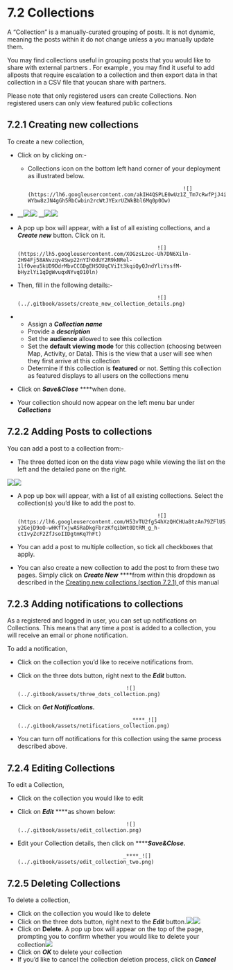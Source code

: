 # 7.2 Collections

A “Collection” is a manually-curated grouping of posts. It is not dynamic, meaning the posts within it do not change unless a you manually update them.

You may find collections useful in grouping posts that you would like to share with external partners . For example , you may find it useful to add allposts that require escalation to a collection and then export data in that collection in a CSV file that youcan share with partners.

Please note that only registered users can create Collections. Non registered users can only view featured public collections

## 7.2.1 Creating new collections <a id="7-3-1-creating-new-collections"></a>

To create a new collection,

* Click on by clicking on:-

  * Collections icon on the bottom left hand corner of your deployment as illustrated below.

                                                          ![](https://lh6.googleusercontent.com/akIH4QSPLE0wUz1Z_Tm7cRwfPjJ4ifZ53v_nK2DXmhbiY2BnhkyY80BGO0ZkXWbDWSTnPzfYHPIm52cO_i3ImWYog_-WYbw8zJN4gGh5RbCwbin2rcWtJYExrUZWkBbl6Mq0p0Ow)

* \_\_![](../.gitbook/assets/three_dots_map_mode.png)![](../.gitbook/assets/create_new_collection_1.png)
  \_\_![](../.gitbook/assets/three_dots_map_mode.png)![](../.gitbook/assets/create_new_collection_1.png)

* A pop up box will appear, with a list of all existing collections, and a _**Create new**_ button. Click on it.

                                                   ![](https://lh5.googleusercontent.com/XOGzsLzec-Uh7DN6Xiln-2H94Fj58ANvzqv4Swp22nYIhOdUY2R9kNRel-1lf0veu5kUD9DdrMbvCCGDgEHSOUqCViIt3kqiQyQJndYliYssfM-bHyzlYi1qDgWvuqxNYvq010ln)

* Then, fill in the following details:-

                                                   ![](../.gitbook/assets/create_new_collection_details.png)

* * Assign a _**Collection name**_
  * Provide a _**description**_
  * Set the **audience** allowed to see this collection
  * Set the **default viewing mode** for this collection \(choosing between Map, Activity, or Data\). This is the view that a user will see when they first arrive at this collection
  * Determine if this collection is **featured** or not. Setting this collection as featured displays to all users on the collections menu
* Click on _**Save&Close**_ ****when done.
* Your collection should now appear on the left menu bar under _**Collections**_

## 7.2.2 Adding Posts to collections <a id="7-3-2-adding-posts-to-collections"></a>

You can add a post to a collection from:-

* The three dotted icon on the data view page while viewing the list on the left and the detailed pane on the right.

 ![](../.gitbook/assets/three_dots_map_mode.png)![](../.gitbook/assets/add-to-collection-1.png)

* A pop up box will appear, with a list of all existing collections. Select the collection\(s\) you’d like to add the post to.

                                                   ![](https://lh6.googleusercontent.com/H53vTU2fg54hXzQHCHUa8tzAn79ZFlU5_zldZsVzMHR1gYXU7VZxKWyMr1GJg8H-y2GejD9oO-wHKfTxjwASRaDkgFbrzKfqibWt0DtRM_g_h-ctIvyZcF2ZfJsoIIDgtmKq7hFt)

* You can add a post to multiple collection, so tick all checkboxes that apply.
* You can also create a new collection to add the post to from these two pages. Simply click on _**Create New**_ ****from within this dropdown as described in the [Creating new collections \(section 7.2.1\) ](7.2-collections.md#7-3-1-creating-new-collections)of this manual

## 7.2.3 Adding notifications to collections <a id="7-3-3-adding-notifications-to-collections"></a>

As a registered and logged in user, you can set up notifications on Collections. This means that any time a post is added to a collection, you will receive an email or phone notification.

To add a notification,

* Click on the collection you’d like to receive notifications from.
* Click on the three dots button, right next to the _**Edit**_ button.

                                         ![](../.gitbook/assets/three_dots_collection.png)

* Click on _**Get Notifications.**_

                                          _****_![](../.gitbook/assets/notifications_collection.png)

* You can turn off notifications for this collection using the same process described above.

## 7.2.4 Editing Collections <a id="7-3-4-editing-collections"></a>

To edit a Collection,

* Click on the collection you would like to edit
* Click on _**Edit**_ ****as shown below:

                                         ![](../.gitbook/assets/edit_collection.png)

* Edit your Collection details, then click on ****_**Save&Close.**_

                                        _****_![](../.gitbook/assets/edit_collection_two.png)

## 7.2.5 Deleting Collections <a id="7-3-5-deleting-collections"></a>

To delete a collection,

* Click on the collection you would like to delete
* Click on the three dots button, right next to the _**Edit**_ button.![](../.gitbook/assets/three_dots_collection%20%281%29.png)![](../.gitbook/assets/delete_collection.png)
* Click on **Delete.** A pop up box will appear on the top of the page, prompting you to confirm whether you would like to delete your collection![](https://lh4.googleusercontent.com/N4XURq1yEM8JrGtk38oQpG-PbEiNl57JkZDgQCHdC1Xzgra1t6IrCcyPU7j5iKoayvxkO8Dur1_EjYPSkuWU99mWQoaN6wZGMUDR5kCdWibx97jx2sFAnPtiT6sWoz2kr3VFLOOE)
* Click on _**OK**_ to delete your collection
* If you’d like to cancel the collection deletion process, click on _**Cancel**_

